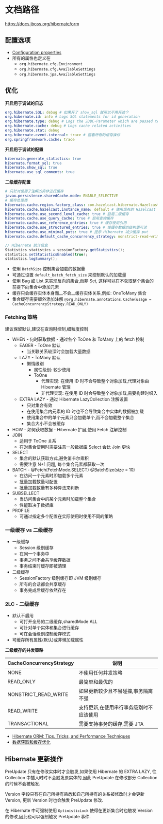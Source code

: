 # 文档路径
https://docs.jboss.org/hibernate/orm

## 配置选项
* [Configuration properties](https://docs.jboss.org/hibernate/orm/4.3/devguide/en-US/html/apa.html)
* 所有的属性也定义在
  * `org.hibernate.cfg.Environment`
  * `org.hibernate.cfg.AvailableSettings`
  * `org.hibernate.jpa.AvailableSettings`

## 优化

__开启用于调试的日志__

```yml
org.hibernate.SQL: debug # 如果开了 show_sql 就可以不用开这个
org.hibernate.id: info # Logs SQL statements for id generation
org.hibernate.type: debug # Logs the JDBC-Parameter which are passed to a query (very verboose)
org.hibernate.cache: debug # Logs cache related activities
org.hibernate.stat: debug
org.hibernate.event.internal: trace # 查看所有的缓存操作
org.springframework.cache: trace
```

__开启用于调试的配置__

```yml
hibernate.generate_statistics: true
hibernate.format_sql: true
hibernate.show_sql: true
hibernate.use_sql_comments: true
```

__二级缓存配置__

```yml
# 只针对使用了注解的实体进行缓存
javax.persistence.sharedCache.mode: ENABLE_SELECTIVE
# 缓存处理类
hibernate.cache.region.factory_class: com.hazelcast.hibernate.HazelcastLocalCacheRegionFactory
hibernate.cache.hazelcast.instance_name: default # 使用现有的 Hazelcast 实例,而不是创建
hibernate.cache.use_second_level_cache: true # 启用二级缓存
hibernate.cache.use_query_cache: true # 启用查询缓存
hibernate.cache.use_reference_entries: true # 缓存使用引用
hibernate.cache.use_structured_entries: true # 使缓存数据的结构更可读
hibernate.cache.use_minimal_puts: true # 提示 Hibernate 减少缓存 put
hibernate.cache.default_cache_concurrency_strategy: nonstrict-read-write # 默认缓存并发级别
```

```java
// Hibernate 统计信息
Statistics statistics = sessionFactory.getStatistics();
statistics.setStatisticsEnabled(true);
statistics.logSummary();
```


* 使用 `BatchSize` 控制集合加载的数据量
* 可通过设置 `default_batch_fetch_size` 来控制默认的加载量
* 使用 Bag 或 List 来实现反向的集合,而非 Set, 这样可以在不获取整个集合的前提下向集合中添加元素
* 缓存只会缓存实体本身而__不会__缓存实体关系,例如: OneToMany 集合
* 集合缓存需要额外添加注解 `@org.hibernate.annotations.Cache(usage = CacheConcurrencyStrategy.READ_ONLY)`


### Fetching 策略
建议保留默认,建议在查询时控制,细粒度控制
* WHEN -  何时获取数据 - 通过各个 ToOne 和 ToMany 上的 fetch 控制
  * EAGER - ToOne 默认
    * 当关联关系较深时会加载大量数据
  * LAZY - ToMany 默认
    * 懒惰级别
      * 属性级别: 较少使用
      * ToOne
        * 代理实现: 在使用 ID 时不会导致整个对象加载,代理对象由 Hibernate 管理
        * 非代理实现: 在使用 ID 时会导致整个对象加载,需要构建时织入
  * EXTRA LAZY - 通过 Hibernate LazyCollection 注解设置
    * 只对集合有效
    * 在使用集合内元素的 ID 时也不会导致集合中实体的数据被加载
    * 使用集合中的单个元素只会加载单个,而不会加载整个集合
    * 集合大小不会被缓存
* HOW - 如何获取数据 - Hibernate 扩展,使用 Fetch 注解控制
 * JOIN
    * 适用于 ToOne 关系
    * 在对集合使用时需要注意一般数据库 Select 会比 Join 更快
  * SELECT
    * 集合的默认获取方式,避免笛卡尔乘积
    * 需要注意 N+1 问题, 每个集合元素都获取一次
  * BATCH - @Fetch(FetchMode.SELECT) @BatchSize(size = 10)
    * 在访问一个元素时即加载多个元素
    * 批量加载数量可配置
    * 批量加载数量有多种算法来判断
  * SUBSELLECT
    * 当访问集合中的某个元素时加载整个集合
    * 性能取决于数据库
  * PROFILE
    * 可通过指定多个配置在实际使用时使用不同的策略

### 一级缓存 vs 二级缓存

* 一级缓存
  * Session 级别缓存
  * 在同一个事务中
  * 事务之间不会共享缓存数据
  * 事务结束时缓存即被清理
* 二级缓存
  * SessionFactory 级别缓存即 JVM 级别缓存
  * 所有的会话都会共享缓存
  * 事务完成后缓存依然存在

### 2LC - 二级缓存
* 默认不启用
  * 可打开全局的二级缓存,sharedMode ALL
  * 可针对单个实体和集合进行缓存
  * 可在会话级别控制缓存模式
* 可缓存所有属性(默认)或非懒加载属性

__二级缓存的并发策略__

CacheConcurrencyStrategy | 说明
----|----
NONE | 不使用任何并发策略
READ_ONLY | 最简单和最优的
NONSTRICT_READ_WRITE| 如果更新较少且不易碰撞,事务隔离不强
READ_WRITE | 支持更新,在使用串行事务级别时不应该使用
TRANSACTIONAL| 需要支持事务的缓存,需要 JTA



* [Hibernate ORM: Tips, Tricks, and Performance Techniques](http://www.slideshare.net/brmeyer/hibernate-orm-performance-31550150)
* [数据获取和缓存优化](http://what-when-how.com/hibernate/optimizing-fetching-and-caching-hibernate/)


## Hibernate 更新操作

PreUpdate 只有在修改实体时才会触发,如果使用 Hibernate 的 EXTRA LAZY, 往 Collection 中插入时时不会触发原实体的,因此 PreUpdate 在修改部分 Collection 的时候不会被触发.

Version 字段只有在自己所持有熟悉和自己所持有的关系被修改时才会更新 Version, 更新 Version 时也会触发 PreUpdate 修改.

在 Hibernate 中可强制使用 `OptimisticLock` 使得在更新集合时也触发 Version 的修改,因此也可以强制触发 PreUpdate 事件.
